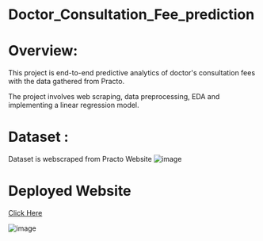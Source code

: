 # Doctor_Consultation_Fee_prediction
# Overview:

This project is end-to-end predictive analytics of doctor's consultation fees with the data gathered from Practo.

The project involves web scraping, data preprocessing, EDA and implementing a linear regression model.

# Dataset : 

Dataset is webscraped from Practo Website 
    ![image](https://user-images.githubusercontent.com/118593542/204070037-0e2f6007-8463-49b0-a2a5-84631b4e876f.png)

# Deployed Website  
[Click Here](https://doctor-fee-predictor.herokuapp.com/)

![image](https://user-images.githubusercontent.com/118593542/204070157-43e1bd10-d52a-47c7-9439-9c99c574db58.png)


